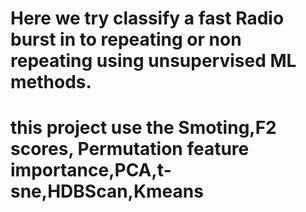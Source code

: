 # Here we try classify a fast Radio burst in to repeating or non repeating using unsupervised ML methods.
# this project use the Smoting,F2 scores, Permutation feature importance,PCA,t-sne,HDBScan,Kmeans
